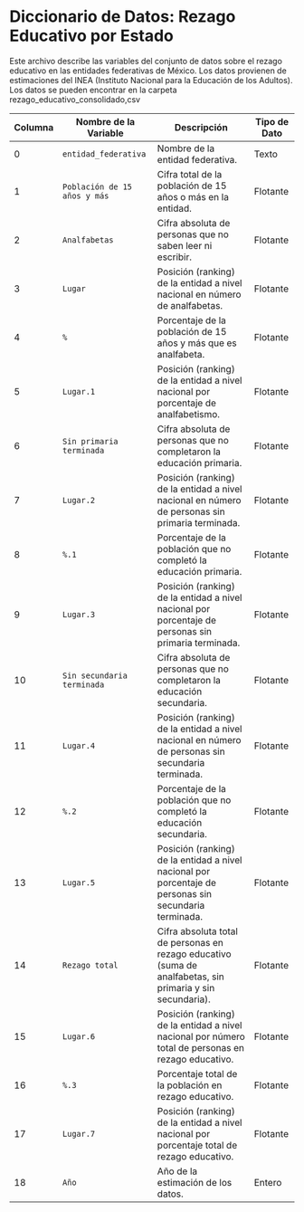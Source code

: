 # Diccionario de Datos: Rezago Educativo por Estado

Este archivo describe las variables del conjunto de datos sobre el rezago educativo en las entidades federativas de México. Los datos provienen de estimaciones del INEA (Instituto Nacional para la Educación de los Adultos). Los datos se pueden encontrar en la carpeta rezago_educativo_consolidado,csv

| Columna | Nombre de la Variable | Descripción | Tipo de Dato |
|---|---|---|---|
| 0 | `entidad_federativa` | Nombre de la entidad federativa. | Texto |
| 1 | `Población de 15 años y más` | Cifra total de la población de 15 años o más en la entidad. | Flotante |
| 2 | `Analfabetas` | Cifra absoluta de personas que no saben leer ni escribir. | Flotante |
| 3 | `Lugar` | Posición (ranking) de la entidad a nivel nacional en número de analfabetas. | Flotante |
| 4 | `%` | Porcentaje de la población de 15 años y más que es analfabeta. | Flotante |
| 5 | `Lugar.1` | Posición (ranking) de la entidad a nivel nacional por porcentaje de analfabetismo. | Flotante |
| 6 | `Sin primaria terminada` | Cifra absoluta de personas que no completaron la educación primaria. | Flotante |
| 7 | `Lugar.2` | Posición (ranking) de la entidad a nivel nacional en número de personas sin primaria terminada. | Flotante |
| 8 | `%.1` | Porcentaje de la población que no completó la educación primaria. | Flotante |
| 9 | `Lugar.3` | Posición (ranking) de la entidad a nivel nacional por porcentaje de personas sin primaria terminada. | Flotante |
| 10 | `Sin secundaria terminada`| Cifra absoluta de personas que no completaron la educación secundaria. | Flotante |
| 11 | `Lugar.4` | Posición (ranking) de la entidad a nivel nacional en número de personas sin secundaria terminada. | Flotante |
| 12 | `%.2` | Porcentaje de la población que no completó la educación secundaria. | Flotante |
| 13 | `Lugar.5` | Posición (ranking) de la entidad a nivel nacional por porcentaje de personas sin secundaria terminada. | Flotante |
| 14 | `Rezago total` | Cifra absoluta total de personas en rezago educativo (suma de analfabetas, sin primaria y sin secundaria). | Flotante |
| 15 | `Lugar.6` | Posición (ranking) de la entidad a nivel nacional por número total de personas en rezago educativo. | Flotante |
| 16 | `%.3` | Porcentaje total de la población en rezago educativo. | Flotante |
| 17 | `Lugar.7` | Posición (ranking) de la entidad a nivel nacional por porcentaje total de rezago educativo. | Flotante |
| 18 | `Año` | Año de la estimación de los datos. | Entero |